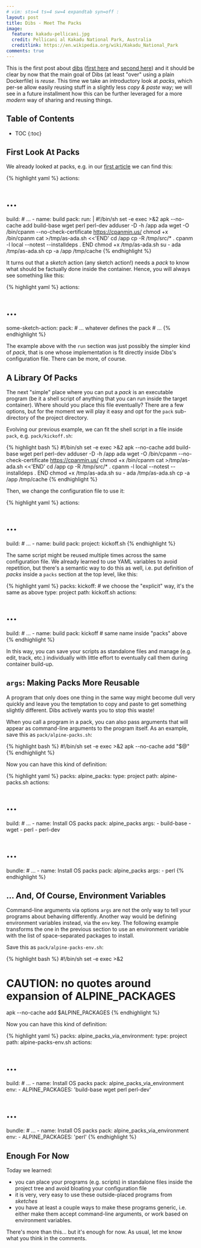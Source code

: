 ```yaml
---
# vim: sts=4 ts=4 sw=4 expandtab syn=off :
layout: post
title: Dibs - Meet The Packs
image:
  feature: kakadu-pellicani.jpg
  credit: Pellicani al Kakadu National Park, Australia
  creditlink: https://en.wikipedia.org/wiki/Kakadu_National_Park
comments: true
---
```


This is the first post about [dibs][] ([first here][dibs-1] and [second
here][dibs-2]) and it should be clear by now that the main goal of Dibs
(at least "over" using a plain Dockerfile) is *reuse*. This time we take
an introductory look at *packs*, which per-se allow easily reusing stuff
in a slightly less *copy & paste* way; we will see in a future installment
how this can be further leveraged for a more *modern* way of sharing and
reusing things.

## Table of Contents

- TOC
{:toc}


## First Look At Packs

We already looked at packs, e.g. in our [first article][dibs-1] we can find
this:

{% highlight yaml %}
actions:
# ...
   build:
      # ...
      - name: build
        pack:
           run: |
              #!/bin/sh
              set -e
              exec >&2
              apk --no-cache add build-base wget perl perl-dev
              adduser -D -h /app ada
              wget -O /bin/cpanm --no-check-certificate https://cpanmin.us/
              chmod +x /bin/cpanm
              cat >/tmp/as-ada.sh <<'END'
              cd /app
              cp -R /tmp/src/* .
              cpanm -l local --notest --installdeps .
              END
              chmod +x /tmp/as-ada.sh
              su - ada /tmp/as-ada.sh
              cp -a /app /tmp/cache
{% endhighlight %}

It turns out that a *sketch* action (any sketch action!) needs a *pack* to
know what should be factually done inside the container. Hence, you will
always see something like this:

{% highlight yaml %}
actions:
# ...
   some-sketch-action:
      pack: # ... whatever defines the pack
      # ...
{% endhighlight %}

The example above with the `run` section was just possibly the simpler
kind of *pack*, that is one whose implementation is fit directly inside
Dibs's configuration file. There can be more, of course.

## A Library Of Packs

The next "simple" place where you can put a *pack* is an executable
program (be it a shell script of anything that you can run inside the
target container). Where should you place this file eventually? There are
a few options, but for the moment we will play it easy and opt for the
`pack` sub-directory of the project directory.

Evolving our previous example, we can fit the shell script in a file
inside `pack`, e.g. `pack/kickoff.sh`:

{% highlight bash %}
#!/bin/sh
set -e
exec >&2
apk --no-cache add build-base wget perl perl-dev
adduser -D -h /app ada
wget -O /bin/cpanm --no-check-certificate https://cpanmin.us/
chmod +x /bin/cpanm
cat >/tmp/as-ada.sh <<'END'
cd /app
cp -R /tmp/src/* .
cpanm -l local --notest --installdeps .
END
chmod +x /tmp/as-ada.sh
su - ada /tmp/as-ada.sh
cp -a /app /tmp/cache
{% endhighlight %}

Then, we change the configuration file to use it:

{% highlight yaml %}
actions:
# ...
   build:
      # ...
      - name: build
        pack:
            project: kickoff.sh
{% endhighlight %}

The same script might be reused multiple times across the same
configuration file. We already learned to use YAML variables to avoid
repetition, but there's a semantic way to do this as well, i.e. put
definition of *packs* inside a `packs` section at the top level, like
this:

{% highlight yaml %}
packs:
   kickoff: # we choose the "explicit" way, it's the same as above
      type: project
      path: kickoff.sh
actions:
# ...
   build:
      # ...
      - name: build
        pack: kickoff    # same name inside "packs" above
{% endhighlight %}

In this way, you can save your scripts as standalone files and manage
(e.g. edit, track, etc.) individually with little effort to eventually
call them during container build-up.

## `args`: Making Packs More Reusable

A program that only does one thing in the same way might become dull very
quickly and leave you the temptation to copy and paste to get something
slightly different. Dibs actively wants you to stop this waste!

When you call a program in a pack, you can also pass arguments that will
appear as command-line arguments to the program itself. As an example,
save this as `pack/alpine-packs.sh`:

{% highlight bash %}
#!/bin/sh
set -e
exec >&2
apk --no-cache add "$@"
{% endhighlight %}

Now you can have this kind of definition:

{% highlight yaml %}
packs:
   alpine_packs:
      type: project
      path: alpine-packs.sh
actions:
# ...
   build:
      # ...
      - name: Install OS packs
        pack: alpine_packs
        args:
           - build-base
           - wget
           - perl
           - perl-dev
   # ...
   bundle:
      # ...
      - name: Install OS packs
        pack: alpine_packs
        args:
           - perl
{% endhighlight %}

## ... And, Of Course, Environment Variables

Command-line arguments via options `args` are not the only way to tell
your programs about behaving differently. Another way would be defining
environment variables instead, via the `env` key. The following example
transforms the one in the previous section to use an environment variable
with the list of space-separated packages to install.

Save this as `pack/alpine-packs-env.sh`:

{% highlight bash %}
#!/bin/sh
set -e
exec >&2
# CAUTION: no quotes around expansion of ALPINE_PACKAGES
apk --no-cache add $ALPINE_PACKAGES
{% endhighlight %}

Now you can have this kind of definition:

{% highlight yaml %}
packs:
   alpine_packs_via_environment:
      type: project
      path: alpine-packs-env.sh
actions:
# ...
   build:
      # ...
      - name: Install OS packs
        pack: alpine_packs_via_environment
        env:
           - ALPINE_PACKAGES: 'build-base wget perl perl-dev'
   # ...
   bundle:
      # ...
      - name: Install OS packs
        pack: alpine_packs_via_environment
        env:
           - ALPINE_PACKAGES: 'perl' 
{% endhighlight %}

## Enough For Now

Today we learned:

- you can place your programs (e.g. scripts) in standalone files inside
  the project tree and avoid bloating your configuration file
- it is very, very easy to use these outside-placed programs from
  *sketches*
- you have at least a couple ways to make these programs generic, i.e.
  either make them accept command-line arguments, or work based on
  environment variables.

There's more than this... but it's enough for now. As usual, let me know
what you think in the comments.

[dibs]: https://github.com/polettix/dibs
[dibs-1]: /hi-from-dibs
[dibs-2]: /dibs-yaml-reuse
[YAML]: https://yaml.org/
[YAML::XS]: https://metacpan.org/pod/distribution/YAML-LibYAML/lib/YAML/XS.pod

